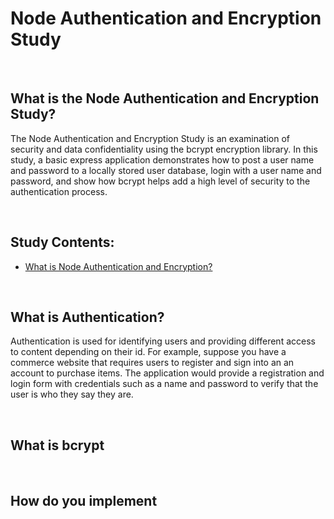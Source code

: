 # Node Authentication and Encryption Study

<br>

## What is the Node Authentication and Encryption Study?
The Node Authentication and Encryption Study is an examination of security and data confidentiality using the bcrypt encryption library.  In this study, a basic express application
demonstrates how to post a user name and password to a locally stored user database, login with a user name and password, and show how bcrypt helps add a high level of security to the
authentication process.

<br>

## Study Contents:

* [What is Node Authentication and Encryption?](#)

<br>

## What is Authentication?
Authentication is used for identifying users and providing different access to content depending on their id.  For example, suppose you have a commerce website that requires users to register and sign into an an account to purchase items. The application would provide a registration and login form with credentials such as a name and password to verify that the user is who they say they are.


<br>

## What is bcrypt

<br>

## How do you implement